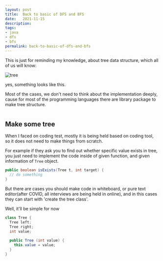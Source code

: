 ```yaml
---
layout: post
title:  Back to basic of DFS and BFS
date:   2021-11-15
description: 
tags:
- java
- dfs
- bfs
permalink: back-to-basic-of-dfs-and-bfs
---
```


This is just for reminding my knowledge, about tree data structure, which all of us will know:

![tree](https://user-images.githubusercontent.com/1720209/146526771-9c57cb9b-32e2-4a22-b0a1-ff80011a1c9a.png)

yes, something looks like this.


Most of the cases, we don't need to think about the implementation deeply, cause for most of the programming languages there are library package to make tree structure.

```java

```

## Make some tree
When I faced on coding test, mostly it is being held based on coding tool, so it does not need to make things from scratch.

For example if they ask you to find out whether specific value exists in tree, you just need to implement the code inside of given function, and given information of `Tree` object.
```java
public boolean isExists(Tree t, int target) {
  // do something
}
```

But there are cases you should make code in whiteboard, or pure text editor(after COVID, all interviews are being held in online), and in this cases they can start with 'create the tree class'.

Well, it'll be simple for now
```java
class Tree {
  Tree left;
  Tree right;
  int value;
  
  public Tree (int value) {
    this.value = value;
  }
}
```

